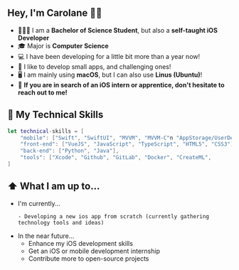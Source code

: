 ## Hey, I'm Carolane 👋🏻

* 👩🏼‍💻 I am a **Bachelor of Science Student**, but also a **self-taught iOS Developer**
* 🎓 Major is **Computer Science**
* 💻 I have been developing for a little bit more than a year now!
* 📱 I like to develop small apps, and challenging ones!
* 🖥️ I am mainly using **macOS**, but I can also use **Linus (Ubuntu)**!
* 🔔 **If you are in search of an iOS intern or apprentice, don't hesitate to reach out to me!**

## 🧰 My Technical Skills
```swift
let technical-skills = [
    "mobile": ["Swift", "SwiftUI", "MVVM", "MVVM-C"n "AppStorage/UserDefaults"],
    "front-end": ["VueJS", "JavaScript", "TypeScript", "HTML5", "CSS3"],
    "back-end": ["Python", "Java"],
    "tools": ["Xcode", "Github", "GitLab", "Docker", "CreateML",
]
```

## ⬆️ What I am up to...
* I'm currently...
  ```
  - Developing a new ios app from scratch (currently gathering technology tools and ideas)
  ```
* In the near future...
  - Enhance my iOS development skills
  - Get an iOS or mobile development internship
  - Contribute more to open-source projects


